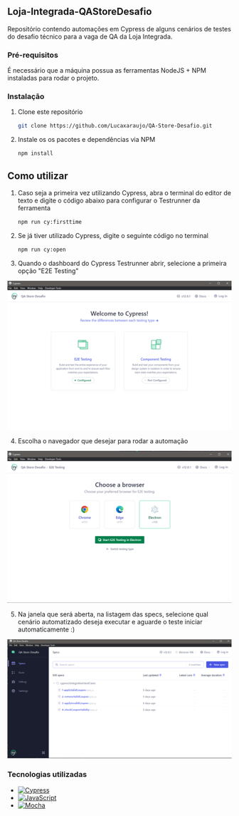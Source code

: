 ## Loja-Integrada-QAStoreDesafio
Repositório contendo automações em Cypress de alguns cenários de testes do desafio técnico para a vaga de QA da Loja Integrada.

<!-- ABOUT THE PROJECT -->

### Pré-requisitos

É necessário que a máquina possua as ferramentas NodeJS + NPM instaladas para rodar o projeto.

### Instalação 

1. Clone este repositório
   ```sh
   git clone https://github.com/Lucaxaraujo/QA-Store-Desafio.git
   ```
2. Instale os os pacotes e dependências via NPM
   ```sh
   npm install
   ```


<!-- USAGE EXAMPLES -->
## Como utilizar

1. Caso seja a primeira vez utilizando Cypress, abra o terminal do editor de texto e digite o código abaixo para configurar o Testrunner da ferramenta
   ```sh
   npm run cy:firsttime
   ```
2. Se já tiver utilizado Cypress, digite o seguinte código no terminal
   ```sh
   npm run cy:open
   ```
3. Quando o dashboard do Cypress Testrunner abrir, selecione a primeira opção "E2E Testing"   
 <img src="images/1-dashboard%20setup.png" alt="setup-first-step">

4. Escolha o navegador que desejar para rodar a automação   
 <img src="images/2-dashboard%20setup.png" alt="setup-second-step">

5. Na janela que será aberta, na listagem das specs, selecione qual cenário automatizado deseja executar e aguarde o teste iniciar automaticamente :)   
 <img src="images/3-dashboard%20specs.png" alt="setup-choose-spec">


<!-- TECH -->
### Tecnologias utilizadas

* [![Cypress][Cypress]][Cypress-url]
* [![JavaScript][JavaScript]][JavaScript-url]
* [![Mocha][Mocha]][Mocha-url]


<!-- MARKDOWN LINKS & IMAGES -->
<!-- https://www.markdownguide.org/basic-syntax/#reference-style-links -->

[Cypress]: https://img.shields.io/badge/CYPRESS-%23121011.svg?&style=flat&logo=cypress&logoColor=white
[Cypress-url]: https://docs.cypress.io/guides/overview/why-cypress
[JavaScript]: https://img.shields.io/badge/JAVASCRIPT-323330.svg?&style=flat&logo=javascript&logoColor=%23F7DF1E
[JavaScript-url]: https://developer.mozilla.org/pt-BR/docs/Web/JavaScript
[Mocha]: https://img.shields.io/badge/MOCHA-BB987B.svg?&style=flat&logo=mocha&logoColor=white
[Mocha-url]: https://mochajs.org/api/mocha.js.html

